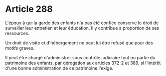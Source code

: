 # Article 288

L'époux à qui la garde des enfants n'a pas été confiée conserve le droit de surveiller leur entretien et leur éducation. Il y contribue à proportion de ses ressources.

Un droit de visite et d'hébergement ne peut lui être refusé que pour des motifs graves.

Il peut être chargé d'administrer sous contrôle judiciaire tout ou partie du patrimoine des enfants, par dérogation aux articles 372-2 et 389, si l'intérêt d'une bonne administration de ce patrimoine l'exige.
